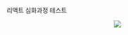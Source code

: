 리액트 심화과정 테스트 
<p align="center">
  <img src="https://user-images.githubusercontent.com/52305780/236102157-5156f5b3-0eac-434a-bfb6-33108f0c84eb.mov">
</p>
